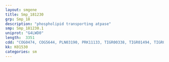 ```yaml
---
layout: smgene
title: Smp_181230
grp: Smp_18
description: "phospholipid transporting atpase"
smp: Smp_181230.1
uniprot: "G4LWD0"
length:  3351
cdd: "COG0474, COG5644, PLN03190, PRK11133, TIGR00338, TIGR01494, TIGR01657, cl02811, cl21460, pfam00122"
kk: K01530
categories: sm
---
```

